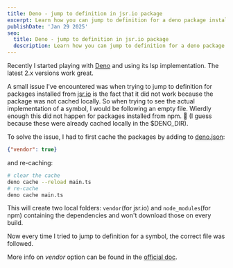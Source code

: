 ```yaml
---
title: Deno - jump to definition in jsr.io package
excerpt: Learn how you can jump to definition for a deno package installed from jsr.io
publishDate: 'Jan 29 2025'
seo:
  title: Deno - jump to definition in jsr.io package
  description: Learn how you can jump to definition for a deno package installed from jsr.io
---
```


Recently I started playing with [Deno](https://deno.com/) and using its lsp implementation. The latest 2.x versions work great.

A small issue I've encountered was when trying to jump to definition for packages installed from [jsr.io](https://jsr.io/) is the fact that it did not work because the package was not cached locally. So when trying to see the actual implementation of a symbol, I would be following an empty file. Wierdly enough this did not happen for packages installed from npm. 🤔 (I guess because these were already cached locally in the $DENO_DIR).

To solve the issue, I had to first cache the packages by adding to [deno.json](https://docs.deno.com/runtime/fundamentals/configuration/):

```json
{"vendor": true}
```

and re-caching:

```sh
# clear the cache
deno cache --reload main.ts
# re-cache
deno cache main.ts

```

This will create two local folders: `vendor`(for jsr.io) and `node_modules`(for npm) containing the dependencies and won't download those on every build.

Now every time I tried to jump to definition for a symbol, the correct file was followed.

More info on *vendor* option can be found in the [official doc](https://docs.deno.com/runtime/fundamentals/modules/#vendoring-remote-modules).
